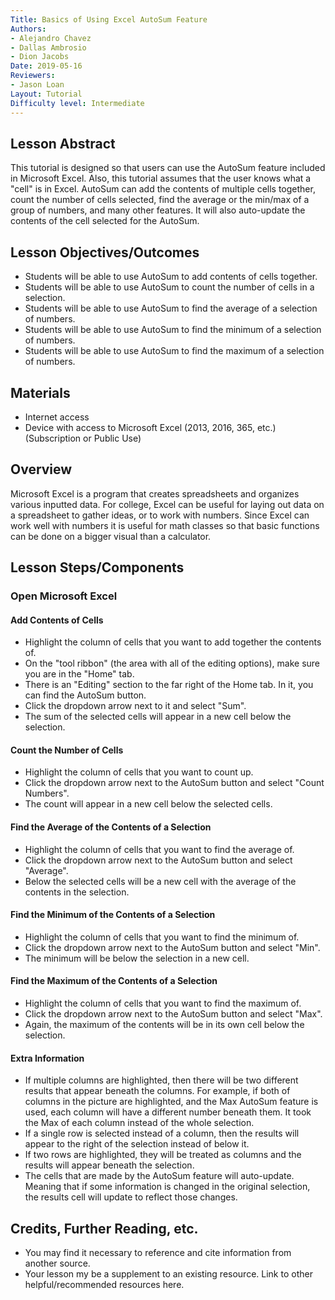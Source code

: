 ```yaml
---
Title: Basics of Using Excel AutoSum Feature
Authors:
- Alejandro Chavez
- Dallas Ambrosio
- Dion Jacobs
Date: 2019-05-16
Reviewers:
- Jason Loan
Layout: Tutorial
Difficulty level: Intermediate
---
```


## Lesson Abstract

This tutorial is designed so that users can use the AutoSum feature included in Microsoft Excel. Also, this tutorial assumes that the user knows what a "cell" is in Excel. AutoSum can add the contents of multiple cells together, count the number of cells selected, find the average or the min/max of a group of numbers, and many other features. It will also auto-update the contents of the cell selected for the AutoSum.

## Lesson Objectives/Outcomes

- Students will be able to use AutoSum to add contents of cells together.  
- Students will be able to use AutoSum to count the number of cells in a selection.
- Students will be able to use AutoSum to find the average of a selection of numbers.
- Students will be able to use AutoSum to find the minimum of a selection of numbers.
- Students will be able to use AutoSum to find the maximum of a selection of numbers.

## Materials

- Internet access
- Device with access to Microsoft Excel (2013, 2016, 365, etc.) (Subscription or Public Use)

## Overview

Microsoft Excel is a program that creates spreadsheets and organizes various inputted data. For college, Excel can be useful for laying out data on a spreadsheet to gather ideas, or to work with numbers. Since Excel can work well with numbers it is useful for math classes so that basic functions can be done on a bigger visual than a calculator.

## Lesson Steps/Components

### Open Microsoft Excel

#### Add Contents of Cells

- Highlight the column of cells that you want to add together the contents of.
- On the "tool ribbon" (the area with all of the editing options), make sure you are in the "Home" tab.
- There is an "Editing" section to the far right of the Home tab. In it, you can find the AutoSum button.
- Click the dropdown arrow next to it and select "Sum".
- The sum of the selected cells will appear in a new cell below the selection.

#### Count the Number of Cells

- Highlight the column of cells that you want to count up.
- Click the dropdown arrow next to the AutoSum button and select "Count Numbers".
- The count will appear in a new cell below the selected cells.

#### Find the Average of the Contents of a Selection

- Highlight the column of cells that you want to find the average of.
- Click the dropdown arrow next to the AutoSum button and select "Average".
- Below the selected cells will be a new cell with the average of the contents in the selection.

#### Find the Minimum of the Contents of a Selection

- Highlight the column of cells that you want to find the minimum of.
- Click the dropdown arrow next to the AutoSum button and select "Min".
- The minimum will be below the selection in a new cell.

#### Find the Maximum of the Contents of a Selection 

- Highlight the column of cells that you want to find the maximum of.
- Click the dropdown arrow next to the AutoSum button and select "Max".
- Again, the maximum of the contents will be in its own cell below the selection.

#### Extra Information

- If multiple columns are highlighted, then there will be two different results that appear beneath the columns. For example, if both of columns in the picture are highlighted, and the Max AutoSum feature is used, each column will have a different number beneath them. It took the Max of each column instead of the whole selection.
- If a single row is selected instead of a column, then the results will appear to the right of the selection instead of below it.
- If two rows are highlighted, they will be treated as columns and the results will appear beneath the selection.
- The cells that are made by the AutoSum feature will auto-update. Meaning that if some information is changed in the original selection, the results cell will update to reflect those changes.

## Credits, Further Reading, etc.

* You may find it necessary to reference and cite information from another source.
* Your lesson my be a supplement to an existing resource. Link to other helpful/recommended resources here.
